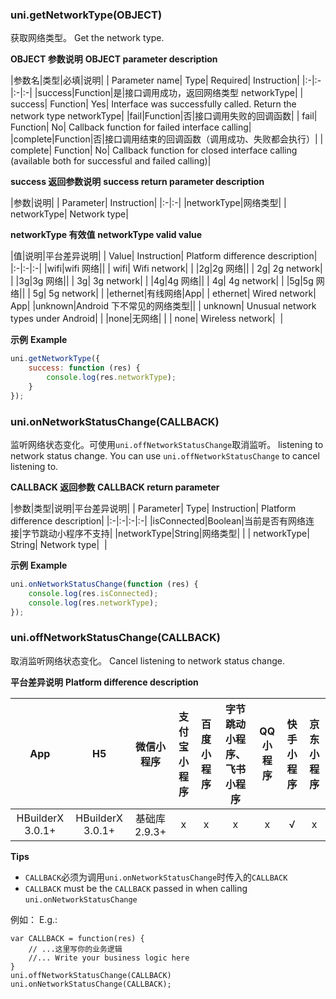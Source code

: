 ### uni.getNetworkType(OBJECT)
获取网络类型。
Get the network type.

**OBJECT 参数说明**
**OBJECT parameter description**

|参数名|类型|必填|说明|
| Parameter name| Type| Required| Instruction|
|:-|:-|:-|:-|
|success|Function|是|接口调用成功，返回网络类型 networkType|
| success| Function| Yes| Interface was successfully called. Return the network type networkType|
|fail|Function|否|接口调用失败的回调函数|
| fail| Function| No| Callback function for failed interface calling|
|complete|Function|否|接口调用结束的回调函数（调用成功、失败都会执行）|
| complete| Function| No| Callback function for closed interface calling (available both for successful and failed calling)|

**success 返回参数说明**
**success return parameter description**

|参数|说明|
| Parameter| Instruction|
|:-|:-|
|networkType|网络类型|
| networkType| Network type|

**networkType 有效值**
**networkType valid value**

|值|说明|平台差异说明|
| Value| Instruction| Platform difference description|
|:-|:-|:-|
|wifi|wifi 网络||
| wifi| Wifi network| |
|2g|2g 网络||
| 2g| 2g network| |
|3g|3g 网络||
| 3g| 3g network| |
|4g|4g 网络||
| 4g| 4g network| |
|5g|5g 网络||
| 5g| 5g network| |
|ethernet|有线网络|App|
| ethernet| Wired network| App|
|unknown|Android 下不常见的网络类型||
| unknown| Unusual network types under Android| |
|none|无网络|&nbsp;|
| none| Wireless network|  |

**示例**
**Example**

```javascript
uni.getNetworkType({
	success: function (res) {
		console.log(res.networkType);
	}
});
```

### uni.onNetworkStatusChange(CALLBACK)
监听网络状态变化。可使用`uni.offNetworkStatusChange`取消监听。
listening to network status change. You can use `uni.offNetworkStatusChange` to cancel listening to.

**CALLBACK 返回参数**
**CALLBACK return parameter**

|参数|类型|说明|平台差异说明|
| Parameter| Type| Instruction| Platform difference description|
|:-|:-|:-|:-|
|isConnected|Boolean|当前是否有网络连接|字节跳动小程序不支持|
|networkType|String|网络类型|&nbsp;|
| networkType| String| Network type|  |

**示例**
**Example**

```javascript
uni.onNetworkStatusChange(function (res) {
	console.log(res.isConnected);
	console.log(res.networkType);
});
```

### uni.offNetworkStatusChange(CALLBACK)
取消监听网络状态变化。
Cancel listening to network status change.

**平台差异说明**
**Platform difference description**

|App|H5|微信小程序|支付宝小程序|百度小程序|字节跳动小程序、飞书小程序|QQ小程序|快手小程序|京东小程序|
|:-:|:-:|:-:|:-:|:-:|:-:|:-:|:-:|:-:|
|HBuilderX 3.0.1+|HBuilderX 3.0.1+|基础库 2.9.3+|x|x|x|x|√|x|

**Tips**
- `CALLBACK`必须为调用`uni.onNetworkStatusChange`时传入的`CALLBACK`
- `CALLBACK` must be the `CALLBACK` passed in when calling `uni.onNetworkStatusChange`

例如：
E.g.:
```
var CALLBACK = function(res) {
    // ...这里写你的业务逻辑
    //... Write your business logic here
}
uni.offNetworkStatusChange(CALLBACK)
uni.onNetworkStatusChange(CALLBACK);
```
